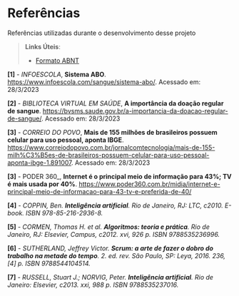# Referências

Referências utilizadas durante o desenvolvimento desse projeto

> **Links Úteis**:
> - [Formato ABNT](https://www.normastecnicas.com/referencias/)

**[1]** - _INFOESCOLA_, **Sistema ABO**. https://www.infoescola.com/sangue/sistema-abo/.  Acessado em: 28/3/2023

**[2]** - _BIBLIOTECA VIRTUAL EM SAÚDE_, **A importância da doação regular de sangue**. https://bvsms.saude.gov.br/a-importancia-da-doacao-regular-de-sangue/.  Acessado em: 28/3/2023

**[3]** - _CORREIO DO POVO_, **Mais de 155 milhões de brasileiros possuem celular para uso pessoal, aponta IBGE**. https://www.correiodopovo.com.br/jornalcomtecnologia/mais-de-155-milh%C3%B5es-de-brasileiros-possuem-celular-para-uso-pessoal-aponta-ibge-1.891007. Acessado em: 28/3/2023

**[3]** - PODER 360_, **Internet é o principal meio de informação para 43%; TV é mais usada por 40%**. https://www.poder360.com.br/midia/internet-e-principal-meio-de-informacao-para-43-tv-e-preferida-de-40/

**[4]** - _COPPIN, Ben. **Inteligência artificial**. Rio de Janeiro, RJ: LTC, c2010. E-book. ISBN 978-85-216-2936-8._

**[5]** - _CORMEN, Thomas H. et al. **Algoritmos: teoria e prática**. Rio de Janeiro, RJ: Elsevier, Campus, c2012. xvi, 926 p. ISBN 9788535236996._

**[6]** - _SUTHERLAND, Jeffrey Victor. **Scrum: a arte de fazer o dobro do trabalho na metade do tempo**. 2. ed. rev. São Paulo, SP: Leya, 2016. 236, [4] p. ISBN 9788544104514._

**[7]** - _RUSSELL, Stuart J.; NORVIG, Peter. **Inteligência artificial**. Rio de Janeiro: Elsevier, c2013. xxi, 988 p. ISBN 9788535237016._

